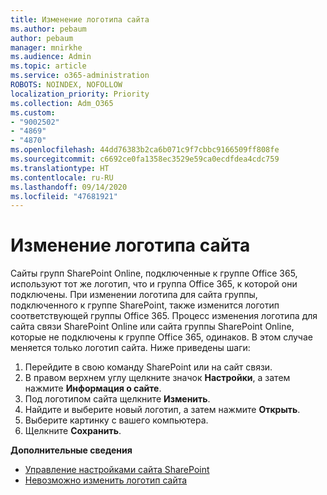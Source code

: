 ```yaml
---
title: Изменение логотипа сайта
ms.author: pebaum
author: pebaum
manager: mnirkhe
ms.audience: Admin
ms.topic: article
ms.service: o365-administration
ROBOTS: NOINDEX, NOFOLLOW
localization_priority: Priority
ms.collection: Adm_O365
ms.custom:
- "9002502"
- "4869"
- "4870"
ms.openlocfilehash: 44dd76383b2ca6b071c9f7cbbc9166509ff808fe
ms.sourcegitcommit: c6692ce0fa1358ec3529e59ca0ecdfdea4cdc759
ms.translationtype: HT
ms.contentlocale: ru-RU
ms.lasthandoff: 09/14/2020
ms.locfileid: "47681921"
---
```

# <a name="change-site-logo"></a>Изменение логотипа сайта

Сайты групп SharePoint Online, подключенные к группе Office 365, используют тот же логотип, что и группа Office 365, к которой они подключены. При изменении логотипа для сайта группы, подключенного к группе SharePoint, также изменится логотип соответствующей группы Office 365. Процесс изменения логотипа для сайта связи SharePoint Online или сайта группы SharePoint Online, которые не подключены к группе Office 365, одинаков. В этом случае меняется только логотип сайта. Ниже приведены шаги:

1. Перейдите в свою команду SharePoint или на сайт связи.
2. В правом верхнем углу щелкните значок **Настройки**, а затем нажмите **Информация о сайте**.
3. Под логотипом сайта щелкните **Изменить**.
4. Найдите и выберите новый логотип, а затем нажмите **Открыть**.
5. Выберите картинку с вашего компьютера.
6. Щелкните **Сохранить**.

**Дополнительные сведения**

- [Управление настройками сайта SharePoint](https://support.office.com/article/manage-your-sharepoint-site-settings-8376034d-d0c7-446e-9178-6ab51c58df42)
- [Невозможно изменить логотип сайта](https://docs.microsoft.com/sharepoint/troubleshoot/sites/error-when-changing-o365-site-logo)
